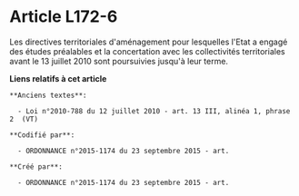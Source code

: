 # Article L172-6

Les directives territoriales d'aménagement pour lesquelles l'Etat a engagé des études préalables et la concertation avec les
collectivités territoriales avant le 13 juillet 2010 sont poursuivies jusqu'à leur terme.

**Liens relatifs à cet article**

	**Anciens textes**:

	  - Loi n°2010-788 du 12 juillet 2010 - art. 13 III, alinéa 1, phrase 2  (VT)

	**Codifié par**:

	  - ORDONNANCE n°2015-1174 du 23 septembre 2015 - art.

	**Créé par**:

	  - ORDONNANCE n°2015-1174 du 23 septembre 2015 - art.
